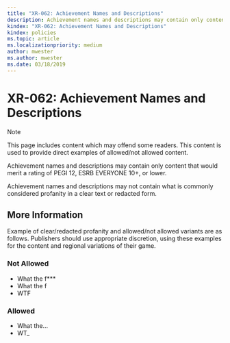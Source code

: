 ```yaml
---
title: "XR-062: Achievement Names and Descriptions"
description: Achievement names and descriptions may contain only content that would merit a rating of PEGI 12, ESRB EVERYONE 10+, or lower.
kindex: "XR-062: Achievement Names and Descriptions"
kindex: policies
ms.topic: article
ms.localizationpriority: medium
author: mwester
ms.author: mwester
ms.date: 03/18/2019
---
```


# XR-062: Achievement Names and Descriptions

> [!NOTE]
> This page includes content which may offend some readers. This content is used to provide direct examples of allowed/not allowed content.

Achievement names and descriptions may contain only content that would merit a rating of PEGI 12, ESRB EVERYONE 10+, or lower.

Achievement names and descriptions may not contain what is commonly considered profanity in a clear text or redacted form.


## More Information

Example of clear/redacted profanity and allowed/not allowed variants are as follows. Publishers should use appropriate discretion, using these examples for the content and regional variations of their game.


### Not Allowed

* What the f***
* What the f
* WTF


### Allowed

* What the…
* WT_

